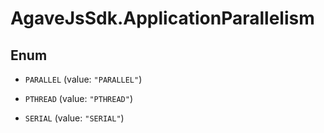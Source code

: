 # AgaveJsSdk.ApplicationParallelism

## Enum


* `PARALLEL` (value: `"PARALLEL"`)

* `PTHREAD` (value: `"PTHREAD"`)

* `SERIAL` (value: `"SERIAL"`)


